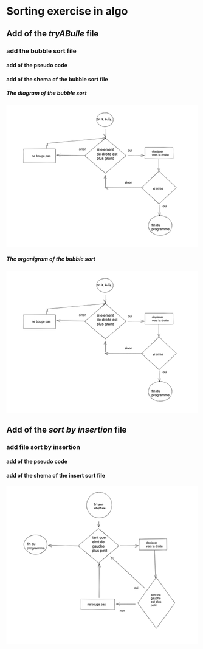 # Sorting exercise in algo

## Add of the *tryABulle* file

### add **the bubble sort** file
#### add of **the pseudo code**
#### add of **the shema of the bubble sort file**
##### The diagram of the bubble sort
![The diagram of the bubble sort](tri-a-bulle.png "Bubble sort")

##### The organigram of the bubble sort
![The organigram of the bubble sort](tri-a-bulle.png "Bubble sort")

## Add of the *sort by insertion* file 

### add file **sort by insertion**
#### add of **the pseudo code**
#### add of the shema of **the insert sort** file

![The organigram of the insert sort](tri-par-insertion.png "Bubble sort")
